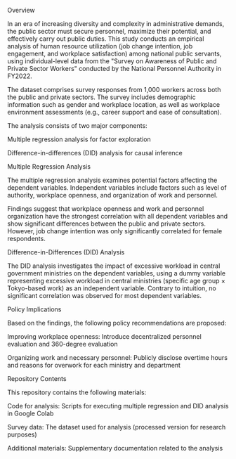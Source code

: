 Overview

In an era of increasing diversity and complexity in administrative demands, the public sector must secure personnel, maximize their potential, and effectively carry out public duties. This study conducts an empirical analysis of human resource utilization (job change intention, job engagement, and workplace satisfaction) among national public servants, using individual-level data from the "Survey on Awareness of Public and Private Sector Workers" conducted by the National Personnel Authority in FY2022.

The dataset comprises survey responses from 1,000 workers across both the public and private sectors. The survey includes demographic information such as gender and workplace location, as well as workplace environment assessments (e.g., career support and ease of consultation).

The analysis consists of two major components:

Multiple regression analysis for factor exploration

Difference-in-differences (DID) analysis for causal inference

Multiple Regression Analysis

The multiple regression analysis examines potential factors affecting the dependent variables. Independent variables include factors such as level of authority, workplace openness, and organization of work and personnel.

Findings suggest that workplace openness and work and personnel organization have the strongest correlation with all dependent variables and show significant differences between the public and private sectors. However, job change intention was only significantly correlated for female respondents.

Difference-in-Differences (DID) Analysis

The DID analysis investigates the impact of excessive workload in central government ministries on the dependent variables, using a dummy variable representing excessive workload in central ministries (specific age group × Tokyo-based work) as an independent variable. Contrary to intuition, no significant correlation was observed for most dependent variables.

Policy Implications

Based on the findings, the following policy recommendations are proposed:

Improving workplace openness: Introduce decentralized personnel evaluation and 360-degree evaluation

Organizing work and necessary personnel: Publicly disclose overtime hours and reasons for overwork for each ministry and department

Repository Contents

This repository contains the following materials:

Code for analysis: Scripts for executing multiple regression and DID analysis in Google Colab

Survey data: The dataset used for analysis (processed version for research purposes)

Additional materials: Supplementary documentation related to the analysis
